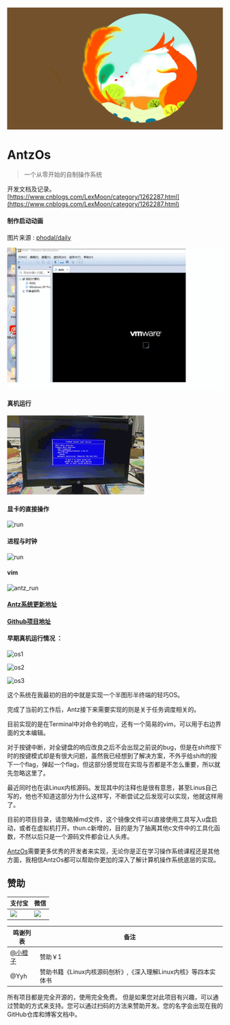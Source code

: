 ![screen](screen/11.jpg)

# AntzOs

> 一个从零开始的自制操作系统

开发文档及记录。
[https://www.cnblogs.com/LexMoon/category/1262287.html](https://www.cnblogs.com/LexMoon/category/1262287.html)

#### 制作启动动画

图片来源 : [phodal/daily](https://github.com/phodal/daily)

![run](screen/my.gif)

#### 真机运行

![run](screen/runShow.gif)

#### 显卡的直接操作

![run](https://github.com/CasterWx/AntzOS/blob/master/screen/虚拟机1.gif?raw=true)

#### 进程与时钟

![run](https://github.com/CasterWx/AntzOS/blob/master/screen/execute.gif?raw=true)

#### vim

![antz_run](https://github.com/CasterWx/AntzOS/blob/master/screen/虚拟机2.gif?raw=true)

#### [Antz系统更新地址](https://www.cnblogs.com/LexMoon/category/1262287.html)

#### [Github项目地址](https://github.com/CasterWx/AntzOS)

#### 早期真机运行情况 ：

![os1](https://www.cnblogs.com/images/cnblogs_com/LexMoon/1246510/o_qq_pic_merged_1539834568688.jpg)

![os2](https://www.cnblogs.com/images/cnblogs_com/LexMoon/1246510/o_antzos4.jpg)

![os3](https://www.cnblogs.com/images/cnblogs_com/LexMoon/1246510/o_qq_pic_merged_1539834611072.jpg)

这个系统在我最初的目的中就是实现一个半图形半终端的轻巧OS。

完成了当前的工作后，Antz接下来需要实现的则是关于任务调度相关的。

目前实现的是在Terminal中对命令的响应，还有一个简易的vim，可以用于右边界面的文本编辑。

对于按键中断，对全键盘的响应改良之后不会出现之前说的bug，但是在shift按下时的按键模式却是有很大问题，虽然我已经想到了解决方案，不外乎给shift的按下一个flag，弹起一个flag，但这部分感觉现在实现与否都是不怎么重要，所以就先忽略这里了。

最近同时也在读Linux内核源码。发现其中的注释也是很有意思，甚至Linus自己写的，他也不知道这部分为什么这样写，不断尝试之后发现可以实现，他就这样用了。

目前的项目目录，请忽略掉md文件，这个镜像文件可以直接使用工具写入u盘启动，或者在虚拟机打开。thun.c新增的，目的是为了抽离其他c文件中的工具化函数，不然以后只是一个源码文件都会让人头疼。


[AntzOs](https://github.com/CasterWx/AntzOS)需要更多优秀的开发者来实现，无论你是正在学习操作系统课程还是其他方面，我相信AntzOs都可以帮助你更加的深入了解计算机操作系统底层的实现。

## 赞助

| 支付宝 | 微信 |
| ------------ | ------------ |
| <img width="250" src="https://www.cnblogs.com/images/cnblogs_com/LexMoon/1246510/o_pay.png"/> |<img width="250" src="https://www.cnblogs.com/images/cnblogs_com/LexMoon/1246510/o_wx.png"/> |

| 鸣谢列表 | 备注 |
| ------- | -------- |
| [@小橙子](https://weibo.com/u/2068007951) | 赞助￥1 |
| @Yyh | 赞助书籍《Linux内核源码刨析》,《深入理解Linux内核》等四本实体书 |

所有项目都是完全开源的，使用完全免费。 但是如果您对此项目有兴趣，可以通过赞助的方式来支持。您可以通过扫码的方法来赞助开发。您的名字会出现在我的GitHub仓库和博客文档中。
